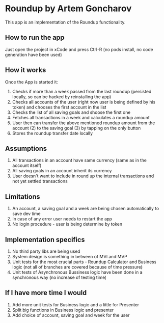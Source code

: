 # Roundup by Artem Goncharov

This app is an implementation of the Roundup functionality. 

## How to run the app
Just open the project in xCode and press Ctrl-R (no pods install, no code generation have been used)

## How it works
Once the App is started it:
1. Checks if more than a week passed from the last roundup (persisted locally, so can be hacked by reinstalling the app)
2. Checks all accounts of the user (right now user is being defined by his token) and chooses the first account in the list
3. Checks the list of all saving goals and shoose the first one
4. Fetches all transactions in a week and calculates a roundup amount
5. User then can transfer the above mentioned roundup amount from the account (2) to the saving goal (3) by tapping on the only button
6. Stores the roundup transfer date locally

## Assumptions
1. All transactions in an account have same currency (same as in the account itself)
2. All saving goals in an account inherit its currency
3. User doesn't want to include in round up the internal transactions and not yet settled transactions

## Limitations
1. An account, a saving goal and a week are being chosen automatically to save dev time
2. In case of any error user needs to restart the app
3. No login procedure - user is being determine by token

## Implementation specifics
1. No third party libs are being used
2. System design is something in between of MVI and MVP
3. Unit tests for the most crucial parts - Roundup Calculator and Business logic (not all of branches are covered because of time pressure)
4. Unit tests of Asynchronous Bussiness logic have been done in a synchronous way (no increase of testing time)

## If I have more time I would
1. Add more unit tests for Business logic and a little for Presenter
2. Split big functions in Business logic and presenter
3. Add choice of account, saving goal and week for the user
